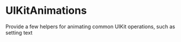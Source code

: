 # UIKitAnimations
Provide a few helpers for animating common UIKit operations, such as setting text
